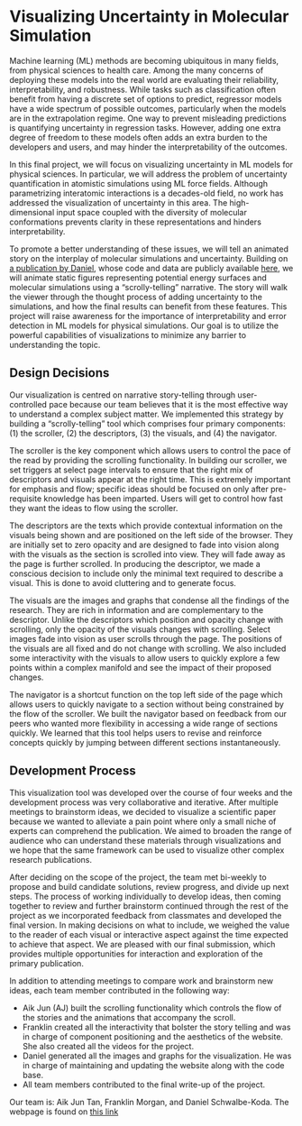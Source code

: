 # Visualizing Uncertainty in Molecular Simulation

Machine learning (ML) methods are becoming ubiquitous in many fields, from physical sciences to health care. Among the many concerns of deploying these models into the real world are evaluating their reliability, interpretability, and robustness. While tasks such as classification often benefit from having a discrete set of options to predict, regressor models have a wide spectrum of possible outcomes, particularly when the models are in the extrapolation regime. One way to prevent misleading predictions is quantifying uncertainty in regression tasks. However, adding one extra degree of freedom to these models often adds an extra burden to the developers and users, and may hinder the interpretability of the outcomes.

In this final project, we will focus on visualizing uncertainty in ML models for physical sciences. In particular, we will address the problem of uncertainty quantification in atomistic simulations using ML force fields. Although parametrizing interatomic interactions is a decades-old field, no work has addressed the visualization of uncertainty in this area. The high-dimensional input space coupled with the diversity of molecular conformations prevents clarity in these representations and hinders interpretability. 

To promote a better understanding of these issues, we will tell an animated story on the interplay of molecular simulations and uncertainty. Building on [a publication by Daniel](https://arxiv.org/abs/2101.11588), whose code and data are publicly available [here](https://github.com/learningmatter-mit/Atomistic-Adversarial-Attacks), we will animate static figures representing potential energy surfaces and molecular simulations using a “scrolly-telling” narrative. The story will walk the viewer through the thought process of adding uncertainty to the simulations, and how the final results can benefit from these features. This project will raise awareness for the importance of interpretability and error detection in ML models for physical simulations. Our goal is to utilize the powerful capabilities of visualizations to minimize any barrier to understanding the topic.


## Design Decisions
Our visualization is centred on narrative story-telling through user-controlled pace because our team believes that it is the most effective way to understand a complex subject matter. We implemented this strategy by building a “scrolly-telling” tool which comprises four primary components: (1) the scroller, (2) the descriptors, (3) the visuals, and (4) the navigator.

The scroller is the key component which allows users to control the pace of the read by providing the scrolling functionality. In building our scroller, we set triggers at select page intervals to ensure that the right mix of descriptors and visuals appear at the right time. This is extremely important for emphasis and flow; specific ideas should be focused on only after pre-requisite knowledge has been imparted. Users will get to control how fast they want the ideas to flow using the scroller.

The descriptors are the texts which provide contextual information on the visuals being shown and are positioned on the left side of the browser. They are initially set to zero opacity and are designed to fade into vision along with the visuals as the section is scrolled into view. They will fade away as the page is further scrolled. In producing the descriptor, we made a conscious decision to include only the minimal text required to describe a visual. This is done to avoid cluttering and to generate focus.

The visuals are the images and graphs that condense all the findings of the research. They are rich in information and are complementary to the descriptor. Unlike the descriptors which position and opacity change with scrolling, only the opacity of the visuals changes with scrolling. Select images fade into vision as user scrolls through the page. The positions of the visuals are all fixed and do not change with scrolling. We also included some interactivity with the visuals to allow users to quickly explore a few points within a complex manifold and see the impact of their proposed changes.  

The navigator is a shortcut function on the top left side of the page which allows users to quickly navigate to a section without being constrained by the flow of the scroller. We built the navigator based on feedback from our peers who wanted more flexibility in accessing a wide range of sections quickly. We learned that this tool helps users to revise and reinforce concepts quickly by jumping between different sections instantaneously.  


## Development Process
This visualization tool was developed over the course of four weeks and the development process was very collaborative and iterative. After multiple meetings to brainstorm ideas, we decided to visualize a scientific paper because we wanted to alleviate a pain point where only a small niche of experts can comprehend the publication. We aimed to broaden the range of audience who can understand these materials through visualizations and we hope that the same framework can be used to visualize other complex research publications. 

After deciding on the scope of the project, the team met bi-weekly to propose and build candidate solutions, review progress, and divide up next steps. The process of working individually to develop ideas, then coming together to review and further brainstorm continued through the rest of the project as we incorporated feedback from classmates and developed the final version. In making decisions on what to include, we weighed the value to the reader of each visual or interactive aspect against the time expected to achieve that aspect. We are pleased with our final submission, which provides multiple opportunities for interaction and exploration of the primary publication.

In addition to attending meetings to compare work and brainstorm new ideas, each team member contributed in the following way: 
- Aik Jun (AJ) built the scrolling functionality which controls the flow of the stories and the animations that accompany the scroll.
- Franklin created all the interactivity that bolster the story telling and was in charge of component positioning and the aesthetics of the website. She also created all the videos for the project.
- Daniel generated all the images and graphs for the visualization. He was in charge of maintaining and updating the website along with the code base.
- All team members contributed to the final write-up of the project. 

Our team is: Aik Jun Tan, Franklin Morgan, and Daniel Schwalbe-Koda. The webpage is found on [this link](https://6859-sp21.github.io/final-project-atomistic-uncertainty)